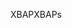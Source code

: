 <span data-ttu-id="99e0b-101">XBAP</span><span class="sxs-lookup"><span data-stu-id="99e0b-101">XBAPs</span></span>